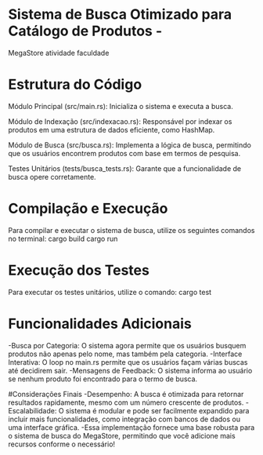 # Sistema de Busca Otimizado para Catálogo de Produtos - 
MegaStore
atividade faculdade

# Estrutura do Código

Módulo Principal (src/main.rs):
Inicializa o sistema e executa a busca.

Módulo de Indexação (src/indexacao.rs):
Responsável por indexar os produtos em uma estrutura de dados eficiente, como HashMap.

Módulo de Busca (src/busca.rs):
Implementa a lógica de busca, permitindo que os usuários encontrem produtos com base em termos de pesquisa.

Testes Unitários (tests/busca_tests.rs):
Garante que a funcionalidade de busca opere corretamente.

# Compilação e Execução
Para compilar e executar o sistema de busca, utilize os seguintes comandos no terminal:
cargo build
cargo run

# Execução dos Testes
Para executar os testes unitários, utilize o comando:
cargo test

# Funcionalidades Adicionais
-Busca por Categoria: O sistema agora permite que os usuários busquem produtos não apenas pelo nome, mas também pela categoria.
-Interface Interativa: O loop no main.rs permite que os usuários façam várias buscas até decidirem sair.
-Mensagens de Feedback: O sistema informa ao usuário se nenhum produto foi encontrado para o termo de busca.

#Considerações Finais
-Desempenho: A busca é otimizada para retornar resultados rapidamente, mesmo com um número crescente de produtos.
-Escalabilidade: O sistema é modular e pode ser facilmente expandido para incluir mais funcionalidades, como integração com bancos de dados ou uma interface gráfica.
-Essa implementação fornece uma base robusta para o sistema de busca do MegaStore, permitindo que você adicione mais recursos conforme o necessário! 

